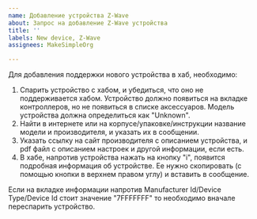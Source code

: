 ```yaml
---
name: Добавление устройства Z-Wave
about: Запрос на добавление Z-Wave устройства
title: ''
labels: New device, Z-Wave
assignees: MakeSimpleOrg

---
```


Для добавления поддержки нового устройства в хаб, необходимо:

1) Спарить устройство с хабом, и убедиться, что оно не поддерживается хабом. Устройство должно появиться на вкладке контроллеров, но не появиться в списке аксессуаров. Модель устройства должна определиться как "Unknown".
2) Найти в интернете или на корпусе/упаковке/инструкции название модели и производителя, и указать их в сообщении.
3) Указать ссылку на сайт производителя с описанием устройства, и pdf файл с описанием настроек и другой информации, если есть.
4) В хабе, напротив устройства нажать на кнопку "i", появится подробная информация об устройстве. Ее нужно скопировать (с помощью кнопки в верхнем правом углу) и вставить в сообщение.

Если на вкладке информации напротив Manufacturer Id/Device Type/Device Id стоит значение "7FFFFFFF" то необходимо вначале переспарить устройство.
